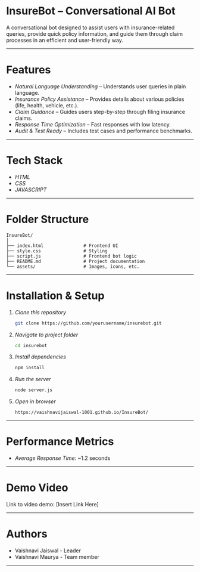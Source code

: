 # InsureBot – Conversational AI Bot

A conversational bot designed to assist users with insurance-related queries, provide quick policy information, and guide them through claim processes in an efficient and user-friendly way.

---

#  Features

* *Natural Language Understanding* – Understands user queries in plain language.
* *Insurance Policy Assistance* – Provides details about various policies (life, health, vehicle, etc.).
* *Claim Guidance* – Guides users step-by-step through filing insurance claims.
* *Response Time Optimization* – Fast responses with low latency.
* *Audit & Test Ready* – Includes test cases and performance benchmarks.

---

#  Tech Stack

* *HTML*
* *CSS*
* *JAVASCRIPT*

---

#  Folder Structure

```
InsureBot/
│
├── index.html               # Frontend UI
├── style.css                # Styling
├── script.js                # Frontend bot logic
├── README.md                # Project documentation
└── assets/                  # Images, icons, etc.
```

---

#  Installation & Setup

1. *Clone this repository*

   ```bash
   git clone https://github.com/yourusername/insurebot.git
   ```
2. *Navigate to project folder*

   ```bash
   cd insurebot
   ```
3. *Install dependencies*

   ```bash
   npm install
   ```
4. *Run the server*

   ```bash
   node server.js
   ```
5. *Open in browser*

   ```
   https://vaishnavijaiswal-1001.github.io/InsureBot/
   ```

---

# Performance Metrics

* *Average Response Time:* \~1.2 seconds

---

#  Demo Video

Link to video demo: \[Insert Link Here]

---

# Authors

* Vaishnavi Jaiswal - Leader
* Vaishnavi Maurya - Team member

---
